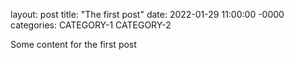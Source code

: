 layout: post
title: "The first post"
date: 2022-01-29 11:00:00 -0000
categories: CATEGORY-1 CATEGORY-2

Some content for the first post
